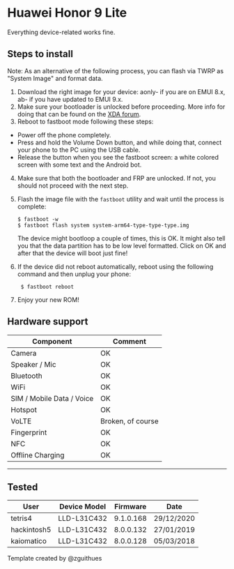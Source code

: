 # Huawei Honor 9 Lite

Everything device-related works fine.

## Steps to install
Note: As an alternative of the following process, you can flash via TWRP as "System Image" and format data.

1. Download the right image for your device: aonly- if you are on EMUI 8.x, ab- if you have updated to EMUI 9.x.
2. Make sure your bootloader is unlocked before proceeding. More info for doing that can be found on the [XDA forum](https://forum.xda-developers.com/f/honor-9-lite-guides-news-discussion.7288/).
3. Reboot to fastboot mode following these steps:
* Power off the phone completely.
* Press and hold the Volume Down button, and while doing that, connect your phone to the PC using the USB cable.
* Release the button when you see the fastboot screen: a white colored screen with some text and the Android bot.
4. Make sure that both the bootloader and FRP are unlocked. If not, you should not proceed with the next step.
5. Flash the image file with the `fastboot` utility and wait until the process is complete:
    ```
    $ fastboot -w
    $ fastboot flash system system-arm64-type-type-type.img
    ```
   The device might bootloop a couple of times, this is OK. It might also tell you that the data partition has to be low level formatted. Click on OK and after that the device will boot just fine!

6. If the device did not reboot automatically, reboot using the following command and then unplug your phone:
   ```
    $ fastboot reboot
   ```
7. Enjoy your new ROM!

## Hardware support

| Component                 |      Comment                                              |
|---------------------------|-----------------------------------------------------------|
| Camera                    | OK                                                        |
| Speaker / Mic             | OK                                                        |
| Bluetooth                 | OK                                                        |
| WiFi                      | OK                                                        |
| SIM / Mobile Data / Voice | OK                                                        |
| Hotspot                   | OK                                                        |
| VoLTE                     | Broken, of course                                         |
| Fingerprint               | OK                                                        |
| NFC                       | OK                                                        |
| Offline Charging          | OK                                                        |
---

## Tested

| User                 |      Device Model  |  Firmware  |  Date      |
|----------------------|--------------------|------------|------------|
| tetris4              |      LLD-L31C432   |  9.1.0.168 | 29/12/2020 |
| hackintosh5          |      LLD-L31C432   |  8.0.0.132 | 27/01/2019 |
| kaiomatico           |      LLD-L31C432   |  8.0.0.128 | 05/03/2018 |



Template created by @zguithues